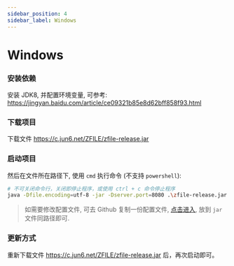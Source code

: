 ```yaml
---
sidebar_position: 4
sidebar_label: Windows
---
```


# Windows

### 安装依赖

安装 JDK8, 并配置环境变量, 可参考: https://jingyan.baidu.com/article/ce09321b85e8d62bff858f93.html

### 下载项目

下载文件 https://c.jun6.net/ZFILE/zfile-release.jar

### 启动项目

然后在文件所在路径下, 使用 `cmd` 执行命令 (不支持 `powershell`):

```bash
# 不可关闭命令行，关闭即停止程序，或使用 ctrl + c 命令停止程序
java -Dfile.encoding=utf-8 -jar -Dserver.port=8080 .\zfile-release.jar
```

> 如需要修改配置文件, 可去 Github 复制一份配置文件, <a href="https://github.com/zhaojun1998/zfile/blob/master/src/main/resources/application.yml">点击进入</a>, 放到 `jar` 文件同路径即可.

### **更新方式**

重新下载文件 https://c.jun6.net/ZFILE/zfile-release.jar 后，再次启动即可。
